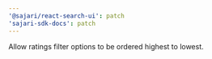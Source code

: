 ```yaml
---
'@sajari/react-search-ui': patch
'sajari-sdk-docs': patch
---
```


Allow ratings filter options to be ordered highest to lowest.
